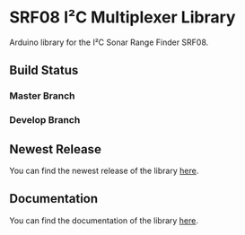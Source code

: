 # SRF08 I²C Multiplexer Library
Arduino library for the I²C Sonar Range Finder SRF08.

## Build Status

### Master Branch

### Develop Branch

## Newest Release
You can find the newest release of the library [here]().

## Documentation
You can find the documentation of the library [here]().